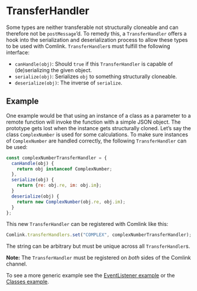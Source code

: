 # TransferHandler

Some types are neither transferable not structurally cloneable and can therefore not be `postMessage`’d. To remedy this, a `TransferHandler` offers a hook into the serialization and deserialization process to allow these types to be used with Comlink. `TransferHandler`s must fulfill the following interface:

* `canHandle(obj)`: Should `true` if this `TransferHandler` is capable of (de)serializing the given object.
* `serialize(obj)`: Serializes `obj` to something structurally cloneable.
* `deserialize(obj)`: The inverse of `serialize`.

## Example

One example would be that using an instance of a class as a parameter to a remote function will invoke the function with a simple JSON object. The prototype gets lost when the instance gets structurally cloned. Let’s say the class `ComplexNumber` is used for some calculations. To make sure instances of `ComplexNumber` are handled correctly, the following `TransferHandler` can be used:

```js
const complexNumberTransferHandler = {
  canHandle(obj) {
    return obj instanceof ComplexNumber;
  },
  serialize(obj) {
    return {re: obj.re, im: obj.im};
  }
  deserialize(obj) {
    return new ComplexNumber(obj.re, obj.im);
  }
};
```

This new `TransferHandler` can be registered with Comlink like this:

```js
Comlink.transferHandlers.set("COMPLEX", complexNumberTransferHandler);
```

The string can be arbitrary but must be unique across all `TransferHandler`s.

**Note:** The `TransferHandler` must be registered on _both_ sides of the Comlink channel.

To see a more generic example see the [EventListener example] or the [Classes example].

[eventlistener example]: https://github.com/GoogleChromeLabs/comlink/tree/master/docs/examples/eventlistener
[classes example]: https://github.com/GoogleChromeLabs/comlink/tree/master/docs/examples/classes
